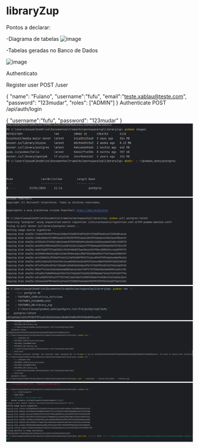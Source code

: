 ﻿# libraryZup

 Pontos a declarar:

-Diagrama de tabelas
 ![image](https://github.com/user-attachments/assets/53d49a61-a8c3-4451-90bb-ff1a746144e9)

 -Tabelas geradas no Banco de Dados

![image](https://github.com/user-attachments/assets/e38253e9-d600-4692-ab5b-04ae071a7f0b)


Authenticato

Register user POST /user

{
"name": "Fulano",
"username":"fufu",
"email":"teste.xablau@teste.com",
"password": "123mudar",
"roles": ["ADMIN"]
}
Authenticate POST /api/auth/login

{
"username":"fufu",
"password": "123mudar"
}
![img_4.png](img_4.png)
![img_3.png](img_3.png)
![img_2.png](img_2.png)
![img_1.png](img_1.png)
![img.png](img.png)

